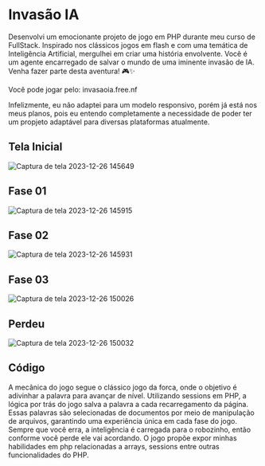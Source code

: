 # Invasão IA
Desenvolvi um emocionante projeto de jogo em PHP durante meu curso de FullStack. Inspirado nos clássicos jogos em flash e com uma temática de Inteligência Artificial, mergulhei em criar uma história envolvente. Você é um agente encarregado de salvar o mundo de uma iminente invasão de IA. Venha fazer parte desta aventura! 🎮✨

Você pode jogar pelo:
invasaoia.free.nf

Infelizmente, eu não adaptei para um modelo responsivo, porém já está nos meus planos, pois eu entendo completamente a necessidade de poder ter um propjeto adaptável para diversas plataformas atualmente.

<h2>Tela Inicial</h2>

![Captura de tela 2023-12-26 145649](https://github.com/indialkm/InvasaoIA/assets/129517270/4214eb68-a0c0-4eaa-94a2-ef7289714a8e)

<h2>Fase 01</h2>

![Captura de tela 2023-12-26 145915](https://github.com/indialkm/InvasaoIA/assets/129517270/e31859b7-7fd5-4c2f-afb6-21f1aecd7a5b)

<h2>Fase 02</h2>

![Captura de tela 2023-12-26 145931](https://github.com/indialkm/InvasaoIA/assets/129517270/ab7cc221-559b-47e5-8a44-27549c6ff6f6)

<h2>Fase 03</h2>

![Captura de tela 2023-12-26 150026](https://github.com/indialkm/InvasaoIA/assets/129517270/c0f9a320-7fa0-4f89-b6bb-c5986ad1dada)

<h2>Perdeu</h2>

![Captura de tela 2023-12-26 150032](https://github.com/indialkm/InvasaoIA/assets/129517270/6a6180e9-6d0d-45f2-9275-a9313b8b4b95)


<h2>Código</h2>
A mecânica do jogo segue o clássico jogo da forca, onde o objetivo é adivinhar a palavra para avançar de nível. Utilizando sessions em PHP, a lógica por trás do jogo salva a palavra a cada recarregamento da página. Essas palavras são selecionadas de documentos por meio de manipulação de arquivos, garantindo uma experiência única em cada fase do jogo. Sempre que você erra, a inteligência é carregada para o robozinho, então conforme você perde ele vai acordando. O jogo propõe expor minhas habilidades em php relacionadas a arrays, sessions entre outras funcionalidades do PHP.
